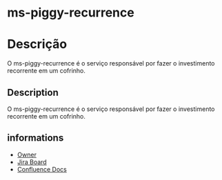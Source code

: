 # ms-piggy-recurrence

# Descrição
O ms-piggy-recurrence é o serviço responsável por fazer o investimento recorrente em um cofrinho.  

## Description

O ms-piggy-recurrence é o serviço responsável por fazer o investimento recorrente em um cofrinho.  

## informations

* [Owner](https://moonlight.limbo.work/catalog/default/group/piggyinvest)
* [Jira Board](https://picpay.atlassian.net/wiki/spaces/SAV/overview?homepageId=2536636544)
* [Confluence Docs](https://picpay.atlassian.net/wiki/spaces/SAV/pages/3233349780/ms-piggy-recurrence)